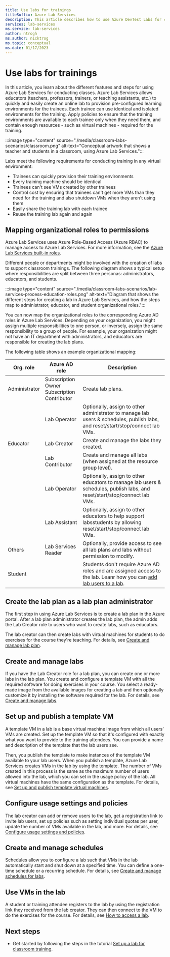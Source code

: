 ```yaml
---
title: Use labs for trainings
titleSuffix: Azure Lab Services
description: This article describes how to use Azure DevTest Labs for creating labs on Azure for training scenarios.
services: lab-services
ms.service: lab-services
author: ntrogh
ms.author: nicktrog
ms.topic: conceptual
ms.date: 01/17/2023
---
```


# Use labs for trainings

In this article, you learn about the different features and steps for using Azure Lab Services for conducting classes. Azure Lab Services allows educators (teachers, professors, trainers, or teaching assistants, etc.) to quickly and easily create an online lab to provision pre-configured learning environments for the trainees. Each trainee can use identical and isolated environments for the training. Apply policies to ensure that the training environments are available to each trainee only when they need them, and contain enough resources - such as virtual machines - required for the training.

:::image type="content" source="./media/classroom-labs-scenarios/classroom.png" alt-text="Conceptual artwork that shows a teacher and students in a classroom, using Azure Lab Services.":::

Labs meet the following requirements for conducting training in any virtual environment:

- Trainees can quickly provision their training environments
- Every training machine should be identical
- Trainees can't see VMs created by other trainees
- Control cost by ensuring that trainees can't get more VMs than they need for the training and also shutdown VMs when they aren't using them
- Easily share the training lab with each trainee
- Reuse the training lab again and again

## Mapping organizational roles to permissions

Azure Lab Services uses Azure Role-Based Access (Azure RBAC) to manage access to Azure Lab Services. For more information, see the [Azure Lab Services built-in roles](./administrator-guide.md#rbac-roles).

Different people or departments might be involved with the creation of labs to support classroom trainings. The following diagram shows a typical setup where responsibilities are split between three personas: administrators, educators, and students.

:::image type="content" source="./media/classroom-labs-scenarios/lab-services-process-education-roles.png" alt-text="Diagram that shows the different steps for creating a lab in Azure Lab Services, and how the steps map to administrator, educator, and student organizational roles.":::

You can now map the organizational roles to the corresponding Azure AD roles in Azure Lab Services. Depending on your organization, you might assign multiple responsibilities to one person, or inversely, assign the same responsibility to a group of people. For example, your organization might not have an IT department with administrators, and educators are responsible for creating the lab plans.

The following table shows an example organizational mapping:

| Org. role | Azure AD role | Description |
| --- | --- | --- |
| Administrator | Subscription Owner<br/>Subscription Contributor | Create lab plans. |
|               | Lab Operator | Optionally, assign to other administrator to manage lab users & schedules, publish labs, and reset/start/stop/connect lab VMs. |
| Educator      | Lab Creator | Create and manage the labs they created. |
|               | Lab Contributor | Create and manage all labs (when assigned at the resource group level). |
|               | Lab Operator | Optionally, assign to other educators to manage lab users & schedules, publish labs, and reset/start/stop/connect lab VMs. |
|               | Lab Assistant | Optionally, assign to other educators to help support labsstudents by allowing reset/start/stop/connect lab VMs. |
| Others        | Lab Services Reader | Optionally, provide access to see all lab plans and labs without permission to modify. |
| Student       |  | Students don't require Azure AD roles and are assigned access to the lab. Leanr how you can [add lab users to a lab](./how-to-configure-student-usage.md). |

## Create the lab plan as a lab plan administrator

The first step in using Azure Lab Services is to create a lab plan in the Azure portal. After a lab plan administrator creates the lab plan, the admin adds the Lab Creator role to users who want to create labs, such as educators. 

The lab creator can then create labs with virtual machines for students to do exercises for the course they're teaching. For details, see [Create and manage lab plan](how-to-manage-lab-plans.md).

## Create and manage labs

If you have the Lab Creator role for a lab plan, you can create one or more labs in the lab plan. You create and configure a template VM with all the required software for doing exercises in your course. You select a ready-made image from the available images for creating a lab and then optionally customize it by installing the software required for the lab. For details, see [Create and manage labs](how-to-manage-labs.md).

## Set up and publish a template VM

A template VM in a lab is a base virtual machine image from which all users’ VMs are created. Set up the template VM so that it's configured with exactly what you want to provide to the training attendees. You can provide a name and description of the template that the lab users see.

Then, you publish the template to make instances of the template VM available to your lab users. When you publish a template, Azure Lab Services creates VMs in the lab by using the template. The number of VMs created in this process is the same as the maximum number of users allowed into the lab, which you can set in the usage policy of the lab. All virtual machines have the same configuration as the template. For details, see [Set up and publish template virtual machines](how-to-create-manage-template.md).

## Configure usage settings and policies

The lab creator can add or remove users to the lab, get a registration link to invite lab users, set up policies such as setting individual quotas per user, update the number of VMs available in the lab, and more. For details, see [Configure usage settings and policies](how-to-configure-student-usage.md).

## Create and manage schedules

Schedules allow you to configure a lab such that VMs in the lab automatically start and shut down at a specified time. You can define a one-time schedule or a recurring schedule. For details, see [Create and manage schedules for labs](how-to-create-schedules.md).

## Use VMs in the lab

A student or training attendee registers to the lab by using the registration link they received from the lab creator. They can then connect to the VM to do the exercises for the course. For details, see [How to access a lab](how-to-use-lab.md).

## Next steps

- Get started by following the steps in the tutorial [Set up a lab for classroom training](./tutorial-setup-lab.md).
